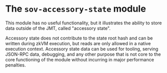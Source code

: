 # The `sov-accessory-state` module

This module has no useful functionality, but it illustrates the ability to store data outside of the JMT, called "accessory state".

Accessory state does not contribute to the state root hash and can be written during zkVM execution, but reads are only allowed in a native execution context. Accessory state data can be used for tooling, serving JSON-RPC data, debugging, and any other purpose that is not core to the core functioning of the module without incurring in major performance penalties.
